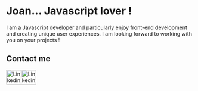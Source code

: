 # Joan... Javascript lover !

I am a Javascript developer and particularly enjoy front-end development and creating unique user experiences.
I am looking forward to working with you on your projects !

## Contact me

<a href="https://www.linkedin.com/in/joan-vandenbulcke/" target="_blank"><img src="https://cdn-icons-png.flaticon.com/512/3938/3938061.png" alt="Linkedin" style="width: 40px;"></a><a href="mailto:vandenbulckejoan@gmail.com" target="_blank"><img src="https://cdn-icons-png.flaticon.com/512/732/732200.png" alt="Linkedin" style="width: 40px;"></a>

<!--
**joan-vandenbulcke/joan-vandenbulcke** is a ✨ _special_ ✨ repository because its `README.md` (this file) appears on your GitHub profile.

Here are some ideas to get you started:

- 🔭 I’m currently working on ...
- 🌱 I’m currently learning ...
- 👯 I’m looking to collaborate on ...
- 🤔 I’m looking for help with ...
- 💬 Ask me about ...
- 📫 How to reach me: ...
- 😄 Pronouns: ...
- ⚡ Fun fact: ...
-->
